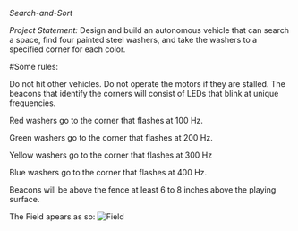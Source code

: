 _Search-and-Sort_

_Project Statement:_ 
Design and build an autonomous vehicle that can search a space, find four
painted steel washers, and take the washers to a specified corner for each
color.


#Some rules:


Do not hit other vehicles. Do not operate the motors if they are stalled.
The beacons that identify the corners will consist of LEDs that blink at
unique frequencies.

Red washers go to the corner that flashes at 100 Hz.

Green washers go to the corner that flashes at 200 Hz.

Yellow washers go to the corner that flashes at 300 Hz

Blue washers go to the corner that flashes at 400 Hz.

Beacons will be above the fence at least 6 to 8 inches above the playing surface.

The Field apears as so:
![Field](https://i.imgur.com/SvkBVyG.png)
